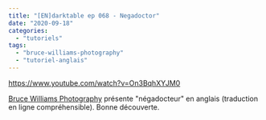 ```yaml
---
title: "[EN]darktable ep 068 - Negadoctor"
date: "2020-09-18"
categories: 
  - "tutoriels"
tags: 
  - "bruce-williams-photography"
  - "tutoriel-anglais"
---
```


https://www.youtube.com/watch?v=On3BqhXYJM0

[Bruce Williams Photography](https://www.youtube.com/channel/UCkqe4BYsllmcxo2dsF-rFQw) présente "négadocteur" en anglais (traduction en ligne compréhensible). Bonne découverte.
